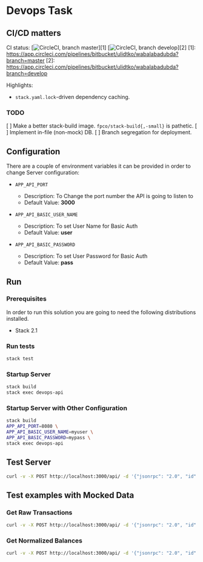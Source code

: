 # Devops Task

## CI/CD matters

CI status: [![CircleCI, branch master](https://img.shields.io/circleci/build/bb/ulidtko/wabalabadubda/master?label=master&token=b73c13cbee07743cc9812280b34b8482adb05681)][1] [![CircleCI, branch develop](https://img.shields.io/circleci/build/bb/ulidtko/wabalabadubda/develop?label=develop&token=b73c13cbee07743cc9812280b34b8482adb05681)][2]
[1]: https://app.circleci.com/pipelines/bitbucket/ulidtko/wabalabadubda?branch=master
[2]: https://app.circleci.com/pipelines/bitbucket/ulidtko/wabalabadubda?branch=develop

Highlights:

 * `stack.yaml.lock`-driven dependency caching.

### TODO

[ ] Make a better stack-build image. `fpco/stack-build{,-small}` is pathetic.
[ ] Implement in-file (non-mock) DB.
[ ] Branch segregation for deployment.

## Configuration

There are a couple of environment variables it can be provided in order to change Server configuration:

- `APP_API_PORT`
  - Description: To Change the port number the API is going to listen to
  - Default Value: **3000**

- `APP_API_BASIC_USER_NAME`
  - Description: To set User Name for Basic Auth
  - Default Value: **user**

- `APP_API_BASIC_PASSWORD`
  - Description: To set User Password for Basic Auth
  - Default Value: **pass**

## Run

### Prerequisites

In order to run this solution you are going to need the following distributions installed.

- Stack 2.1

### Run tests

```bash
stack test
```

### Startup Server

```bash
stack build
stack exec devops-api
```


### Startup Server with Other Configuration

```bash
stack build
APP_API_PORT=8080 \
APP_API_BASIC_USER_NAME=myuser \
APP_API_BASIC_PASSWORD=mypass \
stack exec devops-api
```

## Test Server

```bash
curl -v -X POST http://localhost:3000/api/ -d '{"jsonrpc": "2.0", "id": 0, "method": "get_raw_transactions", "params": { "address": "SOMEADDRESS" } }' -H 'Content-Type: application/json' -u user:pass
```

## Test examples with Mocked Data

### Get Raw Transactions

```bash
curl -v -X POST http://localhost:3000/api/ -d '{"jsonrpc": "2.0", "id": 0, "method": "get_raw_transactions", "params": { "address": "ADDRESS_C" } }' -H 'Content-Type: application/json' -u user:pass
```

### Get Normalized Balances

```bash
curl -v -X POST http://localhost:3000/api/ -d '{"jsonrpc": "2.0", "id": 0, "method": "get_normalized_balances", "params": { "addresses": ["ADDRESS_B"] } }' -H 'Content-Type: application/json' -u user:pass
```

